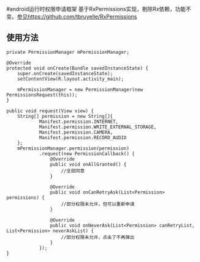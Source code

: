#android运行时权限申请框架
基于RxPermissions实现，剔除Rx依赖，功能不变。[参见https://github.com/tbruyelle/RxPermissions](https://github.com/tbruyelle/RxPermissions)
## 使用方法
    private PermissionManager mPermissionManager;

    @Override
    protected void onCreate(Bundle savedInstanceState) {
        super.onCreate(savedInstanceState);
        setContentView(R.layout.activity_main);

        mPermissionManager = new PermissionManager(new PermissionsRequest(this));
    }

    public void request(View view) {
        String[] permission = new String[]{
                Manifest.permission.INTERNET,
                Manifest.permission.WRITE_EXTERNAL_STORAGE,
                Manifest.permission.CAMERA,
                Manifest.permission.RECORD_AUDIO
        };
        mPermissionManager.permission(permission)
                .request(new PermissionCallback() {
                    @Override
                    public void onAllGranted() {
                        //全部同意
                    }

                    @Override
                    public void onCanRetryAsk(List<Permission> permissions) {
                        //部分权限未允许，但可以重新申请
                    }

                    @Override
                    public void onNeverAsk(List<Permission> canRetryList, List<Permission> neverAskList) {
                        //部分权限未允许，点击了不再弹出
                    }
                });
    }
